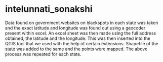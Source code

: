 # intelunnati_sonakshi
Data found on government websites on blackspots in each state was taken and the exact latitude and longitude was found out using a geocoder present within excel.
An excel sheet was then made using the full address obtained, the latitude and the longitude.
This was then inserted into the QGIS tool that we used with the help of certain extensions.
Shapefile of the state was added to the same and the points were mapped.
The above process was repeated for each state.

